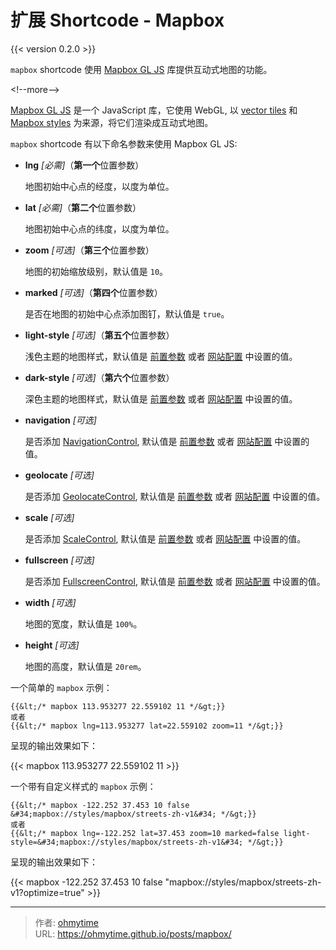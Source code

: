# 扩展 Shortcode - Mapbox


{{&lt; version 0.2.0 &gt;}}

`mapbox` shortcode 使用 [Mapbox GL JS](https://docs.mapbox.com/mapbox-gl-js) 库提供互动式地图的功能。

&lt;!--more--&gt;

[Mapbox GL JS](https://docs.mapbox.com/mapbox-gl-js) 是一个 JavaScript 库，它使用 WebGL, 以 [vector tiles](https://docs.mapbox.com/help/glossary/vector-tiles/) 和 [Mapbox styles](https://docs.mapbox.com/mapbox-gl-js/style-spec/) 为来源，将它们渲染成互动式地图。

`mapbox` shortcode 有以下命名参数来使用 Mapbox GL JS:

* **lng** *[必需]*（**第一个**位置参数）

    地图初始中心点的经度，以度为单位。

* **lat** *[必需]*（**第二个**位置参数）

    地图初始中心点的纬度，以度为单位。

* **zoom** *[可选]*（**第三个**位置参数）

    地图的初始缩放级别，默认值是 `10`。

* **marked** *[可选]*（**第四个**位置参数）

    是否在地图的初始中心点添加图钉，默认值是 `true`。

* **light-style** *[可选]*（**第五个**位置参数）

    浅色主题的地图样式，默认值是 [前置参数](../theme-documentation-content#front-matter) 或者 [网站配置](../theme-documentation-basics#site-configuration) 中设置的值。

* **dark-style** *[可选]*（**第六个**位置参数）

    深色主题的地图样式，默认值是 [前置参数](../theme-documentation-content#front-matter) 或者 [网站配置](../theme-documentation-basics#site-configuration) 中设置的值。

* **navigation** *[可选]*

    是否添加 [NavigationControl](https://docs.mapbox.com/mapbox-gl-js/api#navigationcontrol), 默认值是 [前置参数](../theme-documentation-content#front-matter) 或者 [网站配置](../theme-documentation-basics#site-configuration) 中设置的值。

* **geolocate** *[可选]*

    是否添加 [GeolocateControl](https://docs.mapbox.com/mapbox-gl-js/api#geolocatecontrol), 默认值是 [前置参数](../theme-documentation-content#front-matter) 或者 [网站配置](../theme-documentation-basics#site-configuration) 中设置的值。

* **scale** *[可选]*

    是否添加 [ScaleControl](https://docs.mapbox.com/mapbox-gl-js/api#scalecontrol), 默认值是 [前置参数](../theme-documentation-content#front-matter) 或者 [网站配置](../theme-documentation-basics#site-configuration) 中设置的值。

* **fullscreen** *[可选]*

   是否添加 [FullscreenControl](https://docs.mapbox.com/mapbox-gl-js/api#fullscreencontrol), 默认值是 [前置参数](../theme-documentation-content#front-matter) 或者 [网站配置](../theme-documentation-basics#site-configuration) 中设置的值。

* **width** *[可选]*

    地图的宽度，默认值是 `100%`。

* **height** *[可选]*

    地图的高度，默认值是 `20rem`。

一个简单的 `mapbox` 示例：

```go-html-template
{{&lt;/* mapbox 113.953277 22.559102 11 */&gt;}}
或者
{{&lt;/* mapbox lng=113.953277 lat=22.559102 zoom=11 */&gt;}}
```

呈现的输出效果如下：

{{&lt; mapbox 113.953277 22.559102 11 &gt;}}

一个带有自定义样式的 `mapbox` 示例：

```go-html-template
{{&lt;/* mapbox -122.252 37.453 10 false &#34;mapbox://styles/mapbox/streets-zh-v1&#34; */&gt;}}
或者
{{&lt;/* mapbox lng=-122.252 lat=37.453 zoom=10 marked=false light-style=&#34;mapbox://styles/mapbox/streets-zh-v1&#34; */&gt;}}
```

呈现的输出效果如下：

{{&lt; mapbox -122.252 37.453 10 false &#34;mapbox://styles/mapbox/streets-zh-v1?optimize=true&#34; &gt;}}




---

> 作者: [ohmytime](ohmytime.github.io)  
> URL: https://ohmytime.github.io/posts/mapbox/  


